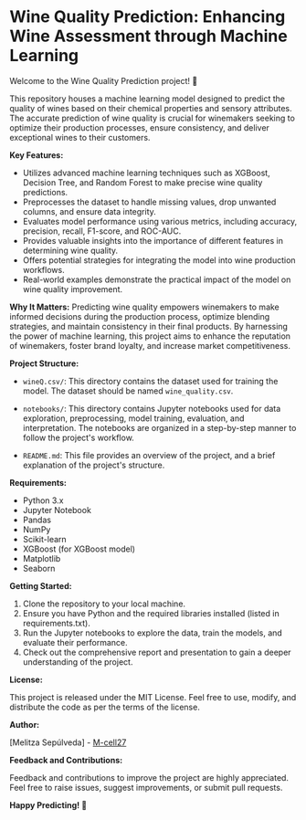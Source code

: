 # Wine Quality Prediction: Enhancing Wine Assessment through Machine Learning

Welcome to the Wine Quality Prediction project! 
                      🍷

This repository houses a machine learning model designed to predict the quality of wines based on their chemical properties and sensory attributes. The accurate prediction of wine quality is crucial for winemakers seeking to optimize their production processes, ensure consistency, and deliver exceptional wines to their customers.

**Key Features:**
- Utilizes advanced machine learning techniques such as XGBoost, Decision Tree, and Random Forest to make precise wine quality predictions.
- Preprocesses the dataset to handle missing values, drop unwanted columns, and ensure data integrity.
- Evaluates model performance using various metrics, including accuracy, precision, recall, F1-score, and ROC-AUC.
- Provides valuable insights into the importance of different features in determining wine quality.
- Offers potential strategies for integrating the model into wine production workflows.
- Real-world examples demonstrate the practical impact of the model on wine quality improvement.

**Why It Matters:**
Predicting wine quality empowers winemakers to make informed decisions during the production process, optimize blending strategies, and maintain consistency in their final products. By harnessing the power of machine learning, this project aims to enhance the reputation of winemakers, foster brand loyalty, and increase market competitiveness.

**Project Structure:**

- `wineQ.csv/`: This directory contains the dataset used for training the model. The dataset should be named `wine_quality.csv`.

- `notebooks/`: This directory contains Jupyter notebooks used for data exploration, preprocessing, model training, evaluation, and interpretation. The notebooks are organized in a step-by-step manner to follow the project's workflow.

- `README.md`: This file provides an overview of the project, and a brief explanation of the project's structure.

**Requirements:**

- Python 3.x
- Jupyter Notebook
- Pandas
- NumPy
- Scikit-learn
- XGBoost (for XGBoost model)
- Matplotlib
- Seaborn

**Getting Started:**
1. Clone the repository to your local machine.
2. Ensure you have Python and the required libraries installed (listed in requirements.txt).
3. Run the Jupyter notebooks to explore the data, train the models, and evaluate their performance.
4. Check out the comprehensive report and presentation to gain a deeper understanding of the project.

**License:**

This project is released under the MIT License. Feel free to use, modify, and distribute the code as per the terms of the license.

**Author:**

[Melitza Sepúlveda] - [M-cell27](https://github.com/M-cell27)

**Feedback and Contributions:**

Feedback and contributions to improve the project are highly appreciated. Feel free to raise issues, suggest improvements, or submit pull requests.

**Happy Predicting! 🍷**
